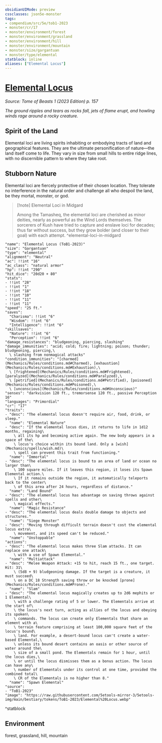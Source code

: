 ```yaml
---
obsidianUIMode: preview
cssclasses: json5e-monster
tags:
- compendium/src/5e/tob1-2023
- monster/cr/17
- monster/environment/forest
- monster/environment/grassland
- monster/environment/hill
- monster/environment/mountain
- monster/size/gargantuan
- monster/type/elemental
statblock: inline
aliases: ["Elemental Locus"]
---
```

# [Elemental Locus](Mechanics\bestiary\elemental/elemental-locus-tob1-2023.md)
*Source: Tome of Beasts 1 (2023 Edition) p. 157*  

*The ground ripples and tears as rocks fall, jets of flame erupt, and howling winds rage around a rocky creature.*

## Spirit of the Land

Elemental loci are living spirits inhabiting or embodying tracts of land and geographical features. They are the ultimate personification of nature—the land itself come to life. They vary in size from small hills to entire ridge lines, with no discernible pattern to where they take root.

## Stubborn Nature

Elemental loci are fiercely protective of their chosen location. They tolerate no interference in the natural order and challenge all who despoil the land, be they mortal, monster, or god.

> [!note] Elemental Loci in Midgard
> 
> Among the Tamasheq, the elemental loci are cherished as minor deities, nearly as powerful as the Wind Lords themselves. The sorcerers of Kush have tried to capture and enslave loci for decades; thus far without success, but they grow bolder (and closer to their goal) with each attempt.
^elemental-loci-in-midgard

```statblock
"name": "Elemental Locus (ToB1-2023)"
"size": "Gargantuan"
"type": "elemental"
"alignment": "Neutral"
"ac": !!int "16"
"ac_class": "natural armor"
"hp": !!int "290"
"hit_dice": "20d20 + 80"
"stats":
- !!int "28"
- !!int "1"
- !!int "18"
- !!int "10"
- !!int "11"
- !!int "11"
"speed": "25 ft."
"saves":
  "Charisma": !!int "6"
  "Wisdom": !!int "6"
  "Intelligence": !!int "6"
"skillsaves":
  "Nature": !!int "6"
  "Perception": !!int "6"
"damage_resistances": "bludgeoning, piercing, slashing"
"damage_immunities": "acid; cold; fire; lightning; poison; thunder; bludgeoning, piercing,\
  \ slashing from nonmagical attacks"
"condition_immunities": "[charmed](Mechanics/Rules/conditions.md#Charmed), [exhaustion](Mechanics/Rules/conditions.md#Exhaustion),\
  \ [frightened](Mechanics/Rules/conditions.md#Frightened), [paralyzed](Mechanics/Rules/conditions.md#Paralyzed),\
  \ [petrified](Mechanics/Rules/conditions.md#Petrified), [poisoned](Mechanics/Rules/conditions.md#Poisoned),\
  \ [unconscious](Mechanics/Rules/conditions.md#Unconscious)"
"senses": "darkvision 120 ft., tremorsense 120 ft., passive Perception 16"
"languages": "Primordial"
"cr": "17"
"traits":
- "desc": "The elemental locus doesn't require air, food, drink, or sleep."
  "name": "Elemental Nature"
- "desc": "If the elemental locus dies, it returns to life in 1d12 months, regaining\
    \ all its hp and becoming active again. The new body appears in a space of the\
    \ locus's choice within its bound land. Only a [wish](Mechanics/spells/wish.md)\
    \ spell can prevent this trait from functioning."
  "name": "Immortal"
- "desc": "The elemental locus is bound to an area of land or ocean no larger than\
    \ 100 square miles. If it leaves this region, it loses its Spawn Elemental action.\
    \ If it remains outside the region, it automatically teleports back to the center\
    \ of this area after 24 hours, regardless of distance."
  "name": "Land Bound"
- "desc": "The elemental locus has advantage on saving throws against spells and other\
    \ magical effects."
  "name": "Magic Resistance"
- "desc": "The elemental locus deals double damage to objects and structures."
  "name": "Siege Monster"
- "desc": "Moving through difficult terrain doesn't cost the elemental locus extra\
    \ movement, and its speed can't be reduced."
  "name": "Unstoppable"
"actions":
- "desc": "The elemental locus makes three Slam attacks. It can replace one attack\
    \ with a use of Spawn Elemental."
  "name": "Multiattack"
- "desc": "Melee Weapon Attack: +15 to hit, reach 15 ft., one target. Hit: 31\
    \ (5d8 + 9) bludgeoning damage. If the target is a creature, it must succeed\
    \ on a DC 18 Strength saving throw or be knocked [prone](Mechanics/Rules/conditions.md#Prone)."
  "name": "Slam"
- "desc": "The elemental locus magically creates up to 2d6 mephits or 1 Elemental\
    \ with a challenge rating of 5 or lower. The Elementals arrive at the start of\
    \ the locus's next turn, acting as allies of the locus and obeying its spoken\
    \ commands. The locus can create only Elementals that share an element with a\
    \ terrain feature comprising at least 100,000 square feet of the locus's bound\
    \ land. For example, a desert-bound locus can't create a water-based Elemental,\
    \ unless its bound desert contains an oasis or other source of water around the\
    \ size of a small pond. The Elementals remain for 1 hour, until the locus dies,\
    \ or until the locus dismisses them as a bonus action. The locus can have any\
    \ number of Elementals under its control at one time, provided the combined total\
    \ CR of the Elementals is no higher than 8."
  "name": "Spawn Elemental"
"source":
- "ToB1-2023"
"image": "https://raw.githubusercontent.com/5etools-mirror-3/5etools-img/main/bestiary/tokens/ToB1-2023/Elemental%20Locus.webp"
```
^statblock

## Environment

forest, grassland, hill, mountain
